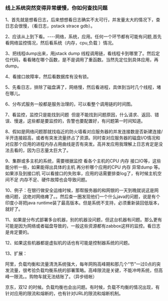 ### 线上系统突然变得异常缓慢，你如何查找问题



1、首先就是想看日志，后来想想看日志确实不太可行，并发量太大的情况下，查日志会很慢，（看日志，pstack strace gdb）。

2、应该从上到下看。----网络，系统，应用。任何一个环节都有可能有问题,首先看网络监控情况，然后看系统（内存，cpu,负载 ）情况。

3、把线程dump出来，用jstack dump 线程调用链，看线程卡到哪里了。然后定位代码，看看赌在哪个函数，是不是调用了重函数。当然先定位到具体应用，再dump。

4、看接口故障率，然后看数据库有没有锁。

5、先看日志，排除了磁盘满了，网络慢，然后看进程，具体到当时几个线程，堵在哪儿。

6、分布式服务一般都是服务治理的，可以看整个调用链的时间图。

7、看监控，监控只是能找到问题  但是不能找到问题原因，什么请求、返回、错误、慢速，这些都是要监控的，告警也要配置好，有问题第一时间知道。

8、假如是网络问题那就找临近的防火墙看对应服务器的并发连接数是否新建连接/半开连接超高，或者有突发流量挤占了资源。同时查对应服务器的磁盘I/O情况和对应那个应用的进程内存占用曲线是否有突发。高并发应用我理解上日志肯定是没法去看的，因为日志量太巨大了。

9、集群或多主机的系统，需要根据监控 看各个主机的CPU 内存 接口IO等，这些能分析一些，如果能得出具体的主机 再分析哪个应用的CPU 内存 异常dump 等。如果涉及到接口机 可以看接口的失败率，应用的话需要排查log了，有时候主机空间不足 内存不足、硬件故障也会导致问题。

10、例子：在银行做安全运维时候，那帮服务器的和网银的一天到晚就说这是网络问题，这绝对网络瘫了。。然后查一圈发现他们一个什么java的问题，说是有个印度小哥把java runtime装了最高版本。但是系统不支持，必须重新装回低版本，就好了。

11、如果是分布式部署多台机器，别的机器没问题，但这台机器有问题。那么更有可能是因为网络或者磁盘导致的，一般这些资源都有zabbox这样的监控。看日志是肯定要的。

12、如果这些机器都是虚拟机的话也有可能是控制器系统的问题。

13、扩展：

阿里，负载均衡和流量清洗系统强大，每年网购高峰期和那几个“节”一过0点的突发流量，很考验负载均衡系统的部署策略。高峰限流是关键，不能冲垮系统，但高峰一限流。。购物车就无法结账了。（异步结帐）

京东，双12 的时候。负载均衡也会出问题。有时候，负载不均衡的情况出现，有针对应用的限流和熔断的，也有针对URL的限流和熔断机制。

